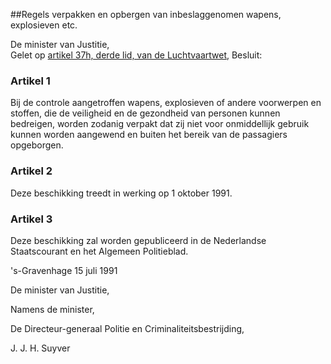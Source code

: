 <meta http-equiv='Content-Type' content='text/html; charset=utf-8' />

##Regels verpakken en opbergen van inbeslaggenomen wapens, explosieven etc.

De minister van Justitie,  
Gelet op [artikel 37h, derde lid, van de Luchtvaartwet](../../../../../../../../../../../wet/luchtvaartwet/BWBR0002267/README.md),
Besluit:    

### Artikel  1  

Bij de controle aangetroffen wapens, explosieven of andere voorwerpen en stoffen, die de veiligheid en de gezondheid van personen kunnen bedreigen, worden zodanig verpakt dat zij niet voor onmiddellijk gebruik kunnen worden aangewend en buiten het bereik van de passagiers opgeborgen. 

### Artikel  2  

Deze beschikking treedt in werking op 1 oktober 1991. 

### Artikel  3  

Deze beschikking zal worden gepubliceerd in de Nederlandse Staatscourant en het Algemeen Politieblad. 

's-Gravenhage 
15 juli 1991    

De 
minister van Justitie, 

Namens de minister, 

De 
Directeur-generaal Politie en Criminaliteitsbestrijding, 

J. J. H. Suyver     
